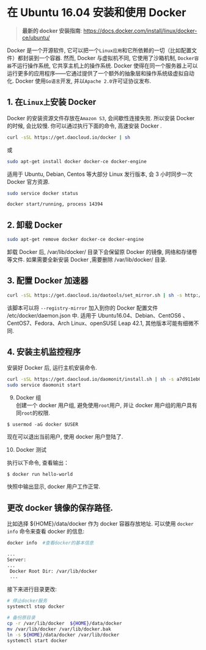 # 在 Ubuntu 16.04 安装和使用 Docker

> **最新的 docker 安装指南**: https://docs.docker.com/install/linux/docker-ce/ubuntu/  

Docker 是一个开源软件, 它可以把一个`Linux应用`和它所依赖的一切（比如配置文件）都封装到一个容器. 然而,  Docker 与虚拟机不同, 它使用了沙箱机制, `Docker容器`不运行操作系统, 它共享主机上的操作系统.  Docker 使得在同一个服务器上可以运行更多的应用程序——它通过提供了一个额外的抽象层和操作系统级虚拟自动化.  Docker 使用`Go语言`开发, 并以`Apache 2.0`许可证协议发布.   

## 1. 在`Linux上`安装 Docker   

Docker 的安装资源文件存放在`Amazon S3`, 会间歇性连接失败. 所以安装 Docker 的时候, 会比较慢. 你可以通过执行下面的命令, 高速安装 Docker .  

```bash
curl -sSL https://get.daocloud.io/docker | sh
```

或  

```bash
sudo apt-get install docker docker-ce docker-engine
```

适用于 Ubuntu, Debian, Centos 等大部分 Linux 发行版本, 会 3 小时同步一次 Docker 官方资源.   

```bash
sudo service docker status

docker start/running, process 14394
```  

## 2. 卸载 Docker     

```bash
sudo apt-get remove docker docker-ce docker-engine
```

卸载  Docker  后, /var/lib/docker/ 目录下会保留原 Docker 的镜像, 网络和存储卷等文件. 如果需要全新安装 Docker ,需要删除 /var/lib/docker/ 目录.  

## 3. 配置 Docker 加速器  

```bash
curl -sSL https://get.daocloud.io/daotools/set_mirror.sh | sh -s http://faf41e68.m.daocloud.io 
```

该脚本可以将 `--registry-mirror` 加入到你的 Docker 配置文件 /etc/docker/daemon.json 中. 适用于 Ubuntu16.04、Debian、CentOS6 、CentOS7、Fedora、Arch Linux、openSUSE Leap 42.1, 其他版本可能有细微不同.   

## 4. 安装主机监控程序    

安装好 Docker 后, 运行主机安装命令.  

```bash
curl -sSL https://get.daocloud.io/daomonit/install.sh | sh -s a7d911eb0064448e6524a34c6cc3fda1d84bb604 
sudo service daomonit start 
```

9. Docker 组    
创建一个 docker 用户组, 避免使用`root`用户, 并让 docker 用户组的用户具有同`root`的权限.    
```
$ usermod -aG docker $USER
```
现在可以退出当前用户, 使用 docker 用户登陆了.     

10.  Docker 测试     

执行以下命令, 查看输出：   

```
$ docker run hello-world
```

快照中输出显示,  docker 用户工作正常.        


## 更改 docker 镜像的保存路径.   

比如选择 ${HOME}/data/docker 作为 docker 容器存放地址. 可以使用 `docker info` 命令来查看 docker 的信息:  

```bash
docker info  #查看docker的基本信息

...
Server:
...
 Docker Root Dir: /var/lib/docker
 ...
```

接下来进行目录更改:  

```bash
# 停止docker服务
systemctl stop docker

# 备份原目录
cp -r /var/lib/docker  ${HOME}/data/docker
mv /var/lib/docker /var/lib/docker.bak
ln -s ${HOME}/data/docker /var/lib/docker
systemctl start docker
```
